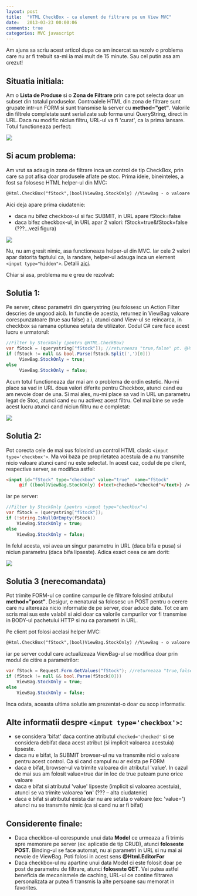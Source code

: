 ```yaml
---
layout: post
title:  "HTML CheckBox - ca element de filtrare pe un View MVC"
date:   2013-03-23 00:00:06
comments: true
categories: MVC javascript
---
```


Am ajuns sa scriu acest articol dupa ce am incercat sa rezolv o problema care nu ar fi trebuit sa-mi ia mai mult de 15 minute. Sau cel putin asa am crezut!

## Situatia initiala: ##

Am o **Lista de Produse** si o **Zona de Filtrare** prin care pot selecta doar un subset din totalul produselor. Controalele HTML din zona de filtrare sunt grupate intr-un FORM si sunt transmise la server cu **method="get"**. Valorile din filtrele completate sunt serializate sub forma unui QueryString, direct in URL. Daca nu modific niciun filtru, URL-ul va fi 'curat', ca la prima lansare. Totul functioneaza perfect:

![](https://dl.dropboxusercontent.com/u/43065769/blog/images/2013/catalog1.png)

## Si acum problema: ##

Am vrut sa adaug in zona de filtrare inca un control de tip CheckBox, prin care sa pot afisa doar produsele aflate pe stoc. Prima ideie, bineinteles, a fost sa folosesc HTML helper-ul din MVC:

```html
@Html.CheckBox("fStock",(bool)ViewBag.StockOnly) //ViewBag - o valoare returnata de server, utila pentru memorarea starii
```

Aici deja apare prima ciudatenie:

- daca nu bifez checkbox-ul si fac SUBMIT, in URL apare fStock=false
- daca bifez checkbox-ul, in URL apar 2 valori: fStock=true&fStock=false (???...vezi figura)

 ![](https://dl.dropboxusercontent.com/u/43065769/blog/images/2013/catalog2.png)

Nu, nu am gresit nimic, asa functioneaza helper-ul din MVC. Iar cele 2 valori apar datorita faptului ca, la randare, helper-ul adauga inca un element `<input type="hidden">`. Detalii [aici](http://stackoverflow.com/questions/2697299/asp-net-mvc-why-is-html-checkbox-generating-an-additional-hidden-input).

Chiar si asa, problema nu e greu de rezolvat:

## Solutia 1: ##

Pe server, citesc parametrii din querystring (eu folosesc un Action Filter descries de ungood aici). In functie de acestia, returnez in ViewBag valoare corespunzatoare (true sau false) a.i, atunci cand View-ul se reincarca, in checkbox sa ramana optiunea setata de utilizator. Codul C# care face acest lucru e urmatorul:

```csharp
//Filter by StockOnly (pentru @HTML.CheckBox)
var fStock = (querystring["fStock"]); //returneaza "true,false" pt. @Html.CheckBox bifat
if (fStock != null && bool.Parse(fStock.Split(',')[0]))
     ViewBag.StockOnly = true;
else
     ViewBag.StockOnly = false;
```

Acum totul functioneaza dar mai am o problema de ordin estetic. Nu-mi place sa vad in URL doua valori diferite pentru Checkbox, atunci cand eu am nevoie doar de una. Si mai ales, nu-mi place sa vad in URL un parametru legat de Stoc, atunci cand eu nu activez acest filtru. Cel mai bine se vede acest lucru atunci cand niciun filtru nu e completat:

![](https://dl.dropboxusercontent.com/u/43065769/blog/images/2013/catalog3.png)

## Solutia 2: ##

Pot corecta cele de mai sus folosind un control HTML clasic `<input type='checkbox'>`. Ma voi baza pe proprietatea acestuia de a nu transmite nicio valoare atunci cand nu este selectat. In acest caz, codul de pe client, respective server, se modifica astfel:

```html
<input id="fStock" type="checkbox" value="true"  name="fStock"
     @if ((bool)ViewBag.StockOnly) {<text>checked="checked"</text>} />
```
iar pe server:

```csharp
//Filter by StockOnly (pentru <input type="checkbox">)
var fStock = (querystring["fStock"]);
if (!string.IsNullOrEmpty(fStock))
	ViewBag.StockOnly = true;
else
	ViewBag.StockOnly = false;
```

In felul acesta, voi avea un singur parametru in URL (daca bifa e pusa) si niciun parametru (daca bifa lipseste). Adica exact ceea ce am dorit:

![](https://dl.dropboxusercontent.com/u/43065769/blog/images/2013/catalog4.png)

## Solutia 3 (nerecomandata) ##

Pot trimite FORM-ul ce contine campurile de filtrare folosind atributul **method="post"**. Desigur, e nenatural sa folosesc un POST pentru o cerere care nu altereaza nicio informatie de pe server, doar aduce date. Tot ce am scris mai sus este valabil si aici doar ca valorile campurilor vor fi transmise in BODY-ul pachetului HTTP si nu ca parametri in URL.

Pe client pot folosi acelasi helper MVC:

```html
@Html.CheckBox("fStock",(bool)ViewBag.StockOnly) //ViewBag - o valoare returnata de server, utila pentru memorarea starii
```
iar pe server codul care actualizeaza ViewBag-ul se modifica doar prin modul de citire a parametrilor:

```csharp
var fStock = Request.Form.GetValues("fStock"); //returneaza "true,false" pt. @Html.CheckBox bifat
if (fStock != null && bool.Parse(fStock[0]))
	ViewBag.StockOnly = true;
else
	ViewBag.StockOnly = false;
```
Inca odata, aceasta ultima solutie am prezentat-o doar cu scop informativ.

## Alte informatii despre `<input type='checkbox'>`: ##

- se considera 'bifat' daca contine atributul `checked='checked'` si se considera debifat daca acest atribut (si implicit valoarea acestuia) lipseste.
- daca nu e bifat, la SUBMIT browser-ul nu va transmite nici o valoare pentru acest control. Ca si cand campul nu ar exista pe FORM
- daca e bifat, browser-ul va trimite valoarea din atributul 'value'. In cazul de mai sus am folosit value=true dar in loc de true puteam pune orice valoare
- daca e bifat si atributul 'value' lipseste (implicit si valoarea acestuia), atunci se va trimite valoarea '**on**' (??? – alta ciudatenie)
- daca e bifat si atributul exista dar nu are setata o valoare (ex: 'value=') atunci nu se transmite nimic (ca si cand nu ar fi bifat)
 
## Considerente finale: ##

- Daca checkbox-ul corespunde unui data **Model** ce urmeaza a fi trimis spre memorare pe server (ex: aplicatie de tip CRUD), atunci **foloseste POST**. Binding-ul se face automat, nu ai parametri in URL si nu mai ai nevoie de ViewBag. Poti folosi in acest sens **@Html.EditorFor**
- Daca checkbox-ul nu apartine unui data Model ci este folosit doar pe post de parametru de filtrare, atunci **foloseste GET**. Vei putea astfel beneficia de mecanismele de caching, URL-ul ce contine filtrarea personalizata ar putea fi transmis la alte persoane sau memorat in favorites.